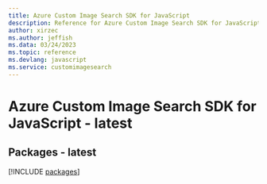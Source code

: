 ```yaml
---
title: Azure Custom Image Search SDK for JavaScript
description: Reference for Azure Custom Image Search SDK for JavaScript
author: xirzec
ms.author: jeffish
ms.data: 03/24/2023
ms.topic: reference
ms.devlang: javascript
ms.service: customimagesearch
---
```

# Azure Custom Image Search SDK for JavaScript - latest
## Packages - latest
[!INCLUDE [packages](custom-image-search-index.md)]
